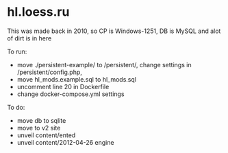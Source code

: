 # hl.loess.ru

This was made back in 2010, so CP is Windows-1251, DB is MySQL and alot of dirt is in here

To run:
* move ./persistent-example/ to /persistent/, change settings in /persistent/config.php,
* move hl_mods.example.sql to hl_mods.sql
* uncomment line 20 in Dockerfile
* change docker-compose.yml settings

To do:
* move db to sqlite
* move to v2 site
* unveil content/ented
* unveil content/2012-04-26 engine
